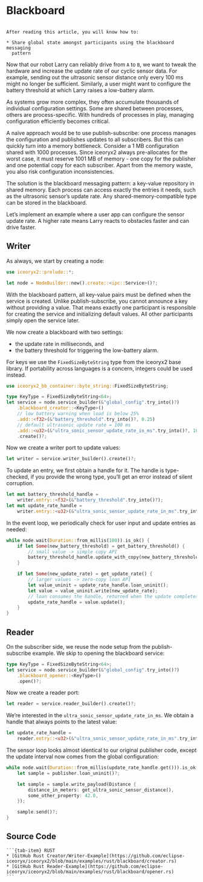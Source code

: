 # Blackboard

```{admonition} Learning Objectives

After reading this article, you will know how to:

* Share global state amongst participants using the blackboard messaging
  pattern
```

Now that our robot Larry can reliably drive from `A` to `B`, we want to tweak
the hardware and increase the update rate of our cyclic sensor data. For
example, sending out the ultrasonic sensor distance only every 100 ms might no
longer be sufficient. Similarly, a user might want to configure the battery
threshold at which Larry raises a low-battery alarm.

As systems grow more complex, they often accumulate thousands of individual
configuration settings. Some are shared between processes, others are
process-specific. With hundreds of processes in play, managing configuration
efficiently becomes critical.

A naïve approach would be to use publish-subscribe: one process manages the
configuration and publishes updates to all subscribers. But this can quickly
turn into a memory bottleneck. Consider a 1 MB configuration shared with 1000
processes. Since iceoryx2 always pre-allocates for the worst case, it must
reserve 1001 MB of memory - one copy for the publisher and one potential copy
for each subscriber. Apart from the memory waste, you also risk configuration
inconsistencies.

The solution is the blackboard messaging pattern: a key-value repository in
shared memory. Each process can access exactly the entries it needs, such as the
ultrasonic sensor’s update rate. Any shared-memory-compatible type can be stored
in the blackboard.

Let’s implement an example where a user app can configure the sensor update
rate. A higher rate means Larry reacts to obstacles faster and can drive faster.

## Writer

As always, we start by creating a node:

```rust
use iceoryx2::prelude::*;

let node = NodeBuilder::new().create::<ipc::Service>()?;
```

With the blackboard pattern, all key-value pairs must be defined when the
service is created. Unlike publish-subscribe, you cannot announce a key without
providing a value. That means exactly one participant is responsible for
creating the service and initializing default values. All other participants
simply open the service later.

We now create a blackboard with two settings:

* the update rate in milliseconds, and
* the battery threshold for triggering the low-battery alarm.

For keys we use the `FixedSizeByteString` type from the iceoryx2 base library.
If portability across languages is a concern, integers could be used instead.

```rust
use iceoryx2_bb_container::byte_string::FixedSizeByteString;

type KeyType = FixedSizeByteString<64>;
let service = node.service_builder(&"global_config".try_into()?)
    .blackboard_creator::<KeyType>()
    // low battery warning when load is below 25%
    .add::<f32>(&"battery_threshold".try_into()?, 0.25)
    // default ultrasonic update rate = 100 ms
    .add::<u32>(&"ultra_sonic_sensor_update_rate_in_ms".try_into()?, 100)
    .create()?;
```

Now we create a writer port to update values:

```rust
let writer = service.writer_builder().create()?;
```

To update an entry, we first obtain a handle for it. The handle is type-checked,
if you provide the wrong type, you’ll get an error instead of silent corruption.

```rust
let mut battery_threshold_handle =
    writer.entry::<f32>(&"battery_threshold".try_into()?);
let mut update_rate_handle =
    writer.entry::<u32>(&"ultra_sonic_sensor_update_rate_in_ms".try_into()?);
```

In the event loop, we periodically check for user input and update entries as
needed:

```rust
while node.wait(Duration::from_millis(100)).is_ok() {
    if let Some(new_battery_threshold) = get_battery_threshold() {
        // small value -> simple copy API
        battery_threshold_handle.update_with_copy(new_battery_threshold);
    }

    if let Some(new_update_rate) = get_update_rate() {
        // larger values -> zero-copy loan API
        let value_uninit = update_rate_handle.loan_uninit();
        let value = value_uninit.write(new_update_rate);
        // loan consumes the handle, returned when the update completes
        update_rate_handle = value.update();
    }
}
```

## Reader

On the subscriber side, we reuse the node setup from the publish-subscribe
example. We skip to opening the blackboard service:

```rust
type KeyType = FixedSizeByteString<64>;
let service = node.service_builder(&"global_config".try_into()?)
    .blackboard_opener::<KeyType>()
    .open()?;
```

Now we create a reader port:

```rust
let reader = service.reader_builder().create()?;
```

We’re interested in the `ultra_sonic_sensor_update_rate_in_ms`. We obtain a
handle that always points to the latest value:

```rust
let update_rate_handle =
    reader.entry::<u32>(&"ultra_sonic_sensor_update_rate_in_ms".try_into()?);
```

The sensor loop looks almost identical to our original publisher code, except
the update interval now comes from the global configuration:

```rust
while node.wait(Duration::from_millis(update_rate_handle.get())).is_ok() {
    let sample = publisher.loan_uninit()?;

    let sample = sample.write_payload(Distance {
        distance_in_meters: get_ultra_sonic_sensor_distance(),
        some_other_property: 42.0,
    });

    sample.send()?;
}
```

## Source Code

````{tab-set}
```{tab-item} RUST
* [GitHub Rust Creator/Writer-Example](https://github.com/eclipse-iceoryx/iceoryx2/blob/main/examples/rust/blackboard/creator.rs)
* [GitHub Rust Reader-Example](https://github.com/eclipse-iceoryx/iceoryx2/blob/main/examples/rust/blackboard/opener.rs)
```
````
